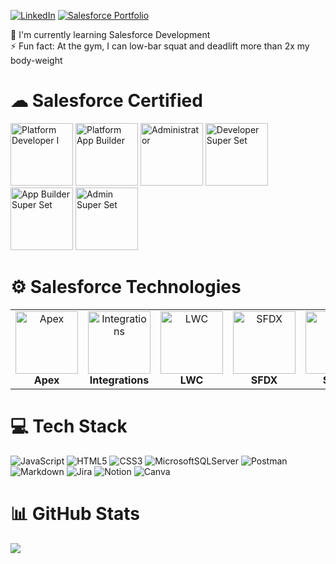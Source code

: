<div>

[![LinkedIn](https://img.shields.io/badge/LinkedIn-0077B5?style=for-the-badge&logo=linkedin&logoColor=white)](https://linkedin.com/in/ChanEddyW)
[![Salesforce Portfolio](https://img.shields.io/badge/Portfolio-255E63?style=for-the-badge&logo=About.me&logoColor=white)](https://ChanEddyW-dev-ed.develop.my.site.com/portfolio)

</div>

🌱 I&#39;m currently learning Salesforce Development
<br>
⚡ Fun fact&#58; At the gym, I can low-bar squat and deadlift more than 2x my body&#45;weight

# ☁ Salesforce Certified

<div>
  <img src="https://developer.salesforce.com/resources2/certification-site/images/Certifications-logo/Platform-Developer-I.png" height="100" alt="Platform Developer I"/>
  <img src="https://developer.salesforce.com/resources2/certification-site/images/Certifications-logo/Platform-App-Builder.png" height="100" alt="Platform App Builder"/>
  <img src="https://developer.salesforce.com/resources2/certification-site/images/Certifications-logo/Administrator.png" height="100" alt="Administrator"/>
  <img src="https://res.cloudinary.com/hy4kyit2a/f_auto,fl_lossy,q_70/learn/superbadges/superbadge_developer_superset/513dd652e042afb679675ee70bc694e2_badge.png" height="100" alt="Developer Super Set"/>
  <img src="https://res.cloudinary.com/hy4kyit2a/f_auto,fl_lossy,q_70/learn/superbadges/superbadge_appbuilder_superset/c1e314bd7d2be5ca939276c435b47115_badge.png" height="100" alt="App Builder Super Set"/>
  <img src="https://res.cloudinary.com/hy4kyit2a/f_auto,fl_lossy,q_70/learn/superbadges/superbadge_admin_superset/5304e3a71e4f3f6150cc794b2febc9b8_badge.png" height="100" alt="Admin Super Set"/>
</div>

# ⚙ Salesforce Technologies

<table width="100%" style="border:0px;">
  <tr style="border:0px;" >
    <td align="center" style="border:0px;">
        <img src="https://res.cloudinary.com/hy4kyit2a/f_auto,fl_lossy,q_70/learn/modules/apex_database/fab27840d343cc13934e9cf1f4a41dbc_badge.png" alt="Apex" style="width: 100px;"/>
        <br>
        <b>Apex</b>
    </td>
    <td align="center" style="border:0px;">
        <img src="https://res.cloudinary.com/hy4kyit2a/f_auto,fl_lossy,q_70/learn/modules/apex_integration_services/06d0e8f1f5b59f14d070f0f6e86dc5bd_badge.png" alt="Integrations" style="width: 100px;"/>
        <br>
        <b>Integrations</b>
    </td>
    <td align="center" style="border:0px;">
        <img src="https://res.cloudinary.com/hy4kyit2a/f_auto,fl_lossy,q_70/learn/modules/lightning-web-components-basics/5cec7279d13ac36ab5ddbffae3035337_badge.png" alt="LWC" style="width: 100px;"/>
        <br>
        <b>LWC</b>
    </td>
    <td align="center" style="border:0px;">
        <img src="https://res.cloudinary.com/hy4kyit2a/f_auto,fl_lossy,q_70/learn/projects/quickstart-vscode-salesforce/a884f9ae6802649bf19065787ec0bb29_badge.png" alt="SFDX" style="width: 100px;"/>
        <br>
        <b>SFDX</b>
    </td>
    <td align="center" style="border:0px;">
        <img src="https://res.cloudinary.com/hy4kyit2a/f_auto,fl_lossy,q_70/learn/modules/soql-for-admins/04607670444dbbe5aac7e77bc03c4fd1_badge.png" alt="SOQL" style="width: 100px;"/>
        <br>
        <b>SOQL</b>
    </td>
    <td align="center" style="border:0px;">
        <img src="https://developer.salesforce.com/resource/images/trailhead/badges/modules/trailhead_module_performance-troubleshooting-in-lwc.png" alt="Testing" style="width: 100px;"/>
        <br>
        <b>Testing</b>
    </td>
  </tr>
</table>

# 💻 Tech Stack

![JavaScript](https://img.shields.io/badge/javascript-%23323330.svg?style=for-the-badge&logo=javascript&logoColor=%23F7DF1E)
![HTML5](https://img.shields.io/badge/html5-%23E34F26.svg?style=for-the-badge&logo=html5&logoColor=white)
![CSS3](https://img.shields.io/badge/css3-%231572B6.svg?style=for-the-badge&logo=css3&logoColor=white)
![MicrosoftSQLServer](https://img.shields.io/badge/Microsoft%20SQL%20Server-CC2927?style=for-the-badge&logo=microsoft%20sql%20server&logoColor=white)
![Postman](https://img.shields.io/badge/Postman-FF6C37?style=for-the-badge&logo=postman&logoColor=white)
![Markdown](https://img.shields.io/badge/markdown-%23000000.svg?style=for-the-badge&logo=markdown&logoColor=white)
![Jira](https://img.shields.io/badge/jira-%230A0FFF.svg?style=for-the-badge&logo=jira&logoColor=white)
![Notion](https://img.shields.io/badge/Notion-%23000000.svg?style=for-the-badge&logo=notion&logoColor=white)
![Canva](https://img.shields.io/badge/Canva-%2300C4CC.svg?style=for-the-badge&logo=Canva&logoColor=white)

# 📊 GitHub Stats

![](https://github-readme-stats.vercel.app/api/top-langs/?username=ChanEddyW&layout=compact&theme=github_dark)

<!--
https://docs.github.com/en/account-and-profile/setting-up-and-managing-your-github-profile/customizing-your-profile/managing-your-profile-readme

https://github.com/alexandresanlim/Badges4-README.md-Profile

https://github.com/anuraghazra/github-readme-stats

Proudly created with GPRM ( https://gprm.itsvg.in )
-->